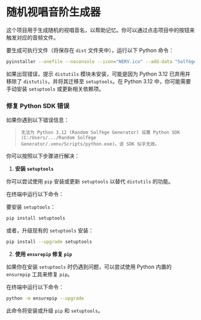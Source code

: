 # 随机视唱音阶生成器

这个项目用于生成随机的视唱音名，以帮助记忆。你可以通过点击项目中的按钮来触发对应的音频文件。

要生成可执行文件（将保存在 `dist` 文件夹中），运行以下 Python 命令：

```bash
pyinstaller --onefile --noconsole --icon="NERV.ico" --add-data "Solfège/piano_C4.wav;Solfège" --add-data "Solfège/piano_D4.wav;Solfège" --add-data "Solfège/piano_E4.wav;Solfège" --add-data "Solfège/piano_F4.wav;Solfège" --add-data "Solfège/piano_G4.wav;Solfège" --add-data "Solfège/piano_A4.wav;Solfège" --add-data "Solfège/piano_B4.wav;Solfège" Random_Solfège_Generator.py
```

如果出现错误，提示 `distutils` 模块未安装，可能是因为 Python 3.12 已弃用并移除了 `distutils`，并将其迁移至 `setuptools`。在 Python 3.12 中，你可能需要手动安装 `setuptools` 或更新相关依赖项。

### 修复 Python SDK 错误

如果你遇到以下错误信息：

>   `无法为 Python 3.12 (Random Solfège Generator) 设置 Python SDK (C:/Users/.../Random Solfège Generator/.venv/Scripts/python.exe)。该 SDK 似乎无效。`

你可以按照以下步骤进行解决：

1. **安装 `setuptools`**

你可以尝试使用 `pip` 安装或更新 `setuptools` 以替代 `distutils` 的功能。

在终端中运行以下命令：

要安装 `setuptools`：

```bash
pip install setuptools
```

或者，升级现有的 `setuptools` 安装：

```bash
pip install --upgrade setuptools
```

2. **使用 `ensurepip` 修复 `pip`**

如果你在安装 `setuptools` 时仍遇到问题，可以尝试使用 Python 内置的 `ensurepip` 工具来修复 `pip`。

在终端中运行以下命令：

```bash
python -m ensurepip --upgrade
```

此命令将安装或升级 `pip` 和 `setuptools`。
